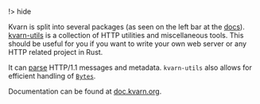 !> hide

<head>
    <title>Utilities library | Kvarn</title>
    <meta name="permalinks" content="not-titles"> <!-- part of JS on icelk.dev & kvarn.org, options: disabled|enabled|not-titles -->
    <meta name="description" content="Kvarn utilities library">
</head>

Kvarn is split into several packages (as seen on the left bar at the [docs](https://doc.kvarn.org/)).
[kvarn-utils](https://crates.io/crates/kvarn-utils/) is a collection of HTTP utilities and miscellaneous tools.
This should be useful for you if you want to write your own web server or any HTTP related project in Rust.

It can [parse](https://doc.kvarn.org/kvarn_utils/parse/) HTTP/1.1 messages and metadata.
`kvarn-utils` also allows for efficient handling of [`Bytes`](https://docs.rs/bytes/).

Documentation can be found at [doc.kvarn.org](https://doc.kvarn.org/kvarn_utils/).
